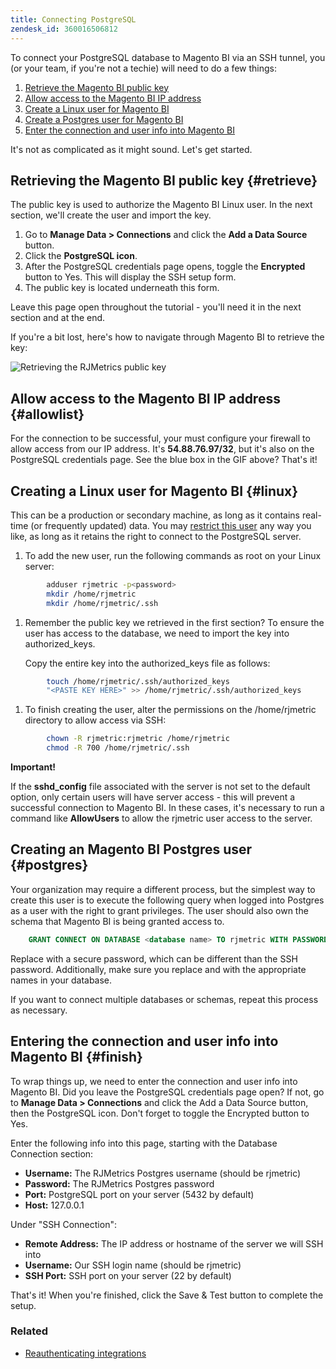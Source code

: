 ```yaml
---
title: Connecting PostgreSQL
zendesk_id: 360016506812
---
```


To connect your PostgreSQL database to Magento BI via an SSH tunnel, you (or your team, if you\'re not a techie) will need to do a few things:

1. [Retrieve the Magento BI public key](../#retrieve)
1. [Allow access to the Magento BI IP address](../#allowlist)
1. [Create a Linux user for Magento BI ](../#linux)
1. [Create a Postgres user for Magento BI ](../#postgres)
1. [Enter the connection and user info into Magento BI](../#finish)

It\'s not as complicated as it might sound. Let\'s get started.

## Retrieving the Magento BI public key {#retrieve}

The public key is used to authorize the Magento BI Linux user. In the next section, we\'ll create the user and import the key.

1. Go to **Manage Data &gt; Connections** and click the **Add a Data Source** button.
1. Click the **PostgreSQL icon**.
1. After the PostgreSQL credentials page opens, toggle the **Encrypted** button to Yes. This will display the SSH setup form.
1. The public key is located underneath this form.

Leave this page open throughout the tutorial - you\'ll need it in the next section and at the end.

If you\'re a bit lost, here\'s how to navigate through Magento BI to retrieve the key:

![Retrieving the RJMetrics public key](../assets/4.1.gif)

## Allow access to the Magento BI IP address {#allowlist}

For the connection to be successful, your must configure your firewall to allow access from our IP address. It\'s **54.88.76.97/32**, but it\'s also on the PostgreSQL credentials page. See the blue box in the GIF above? That\'s it!

## Creating a Linux user for Magento BI {#linux}

This can be a production or secondary machine, as long as it contains real-time (or frequently updated) data. You may [restrict this user](../administrator/account-management/restrict-db-access.md) any way you like, as long as it retains the right to connect to the PostgreSQL server.

1. To add the new user, run the following commands as root on your Linux server:

```bash
        adduser rjmetric -p<password>
        mkdir /home/rjmetric
        mkdir /home/rjmetric/.ssh
```

1. Remember the public key we retrieved in the first section? To ensure the user has access to the database, we need to import the key into authorized\_keys.

     Copy the entire key into the authorized\_keys file as follows:

```bash
        touch /home/rjmetric/.ssh/authorized_keys
        "<PASTE KEY HERE>" >> /home/rjmetric/.ssh/authorized_keys
```

1. To finish creating the user, alter the permissions on the /home/rjmetric directory to allow access via SSH:

```bash
        chown -R rjmetric:rjmetric /home/rjmetric
        chmod -R 700 /home/rjmetric/.ssh
```

**Important!**

If the **sshd\_config** file associated with the server is not set to the default option, only certain users will have server access - this will prevent a successful connection to Magento BI. In these cases, it\'s necessary to run a command like **AllowUsers** to allow the rjmetric user access to the server.

## Creating an Magento BI Postgres user {#postgres}

Your organization may require a different process, but the simplest way to create this user is to execute the following query when logged into Postgres as a user with the right to grant privileges. The user should also own the schema that Magento BI is being granted access to.

```sql
    GRANT CONNECT ON DATABASE <database name> TO rjmetric WITH PASSWORD <secure password>;GRANT USAGE ON SCHEMA <schema name> TO rjmetric;GRANT SELECT ON ALL TABLES IN SCHEMA <schema name> TO rjmetric;ALTER DEFAULT PRIVILEGES IN SCHEMA <schema name> GRANT SELECT ON TABLES TO rjmetric;
```

Replace *<secure password>* with a secure password, which can be different than the SSH password. Additionally, make sure you replace *<database name>* and *<schema name>* with the appropriate names in your database.

If you want to connect multiple databases or schemas, repeat this process as necessary.

## Entering the connection and user info into Magento BI {#finish}

To wrap things up, we need to enter the connection and user info into Magento BI. Did you leave the PostgreSQL credentials page open? If not, go to **Manage Data > Connections** and click the Add a Data Source button, then the PostgreSQL icon. Don\'t forget to toggle the Encrypted button to Yes.

Enter the following info into this page, starting with the Database Connection section:

* **Username:** The RJMetrics Postgres username (should be rjmetric)
* **Password:** The RJMetrics Postgres password
* **Port:** PostgreSQL port on your server (5432 by default)
* **Host:** 127.0.0.1

Under \"SSH Connection\":

* **Remote Address:** The IP address or hostname of the server we will SSH into
* **Username:** Our SSH login name (should be rjmetric)
* **SSH Port:** SSH port on your server (22 by default)

That\'s it! When you\'re finished, click the Save & Test button to complete the setup.

### Related

* [Reauthenticating integrations](https://support.magento.com/hc/en-us/articles/360016733151)

